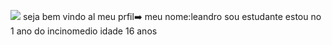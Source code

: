 ![](https://media1.tenor.com/m/DfQaBZTaR-QAAAAC/dokkan-battle-top.gif)
seja bem vindo al meu prfil➡️
meu nome:leandro
sou estudante 
estou no 1 ano do incinomedio
idade 16 anos
